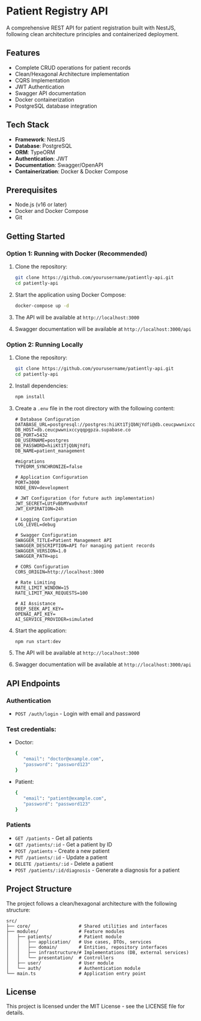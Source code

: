# Patient Registry API

A comprehensive REST API for patient registration built with NestJS, following clean architecture principles and containerized deployment.

## Features

- Complete CRUD operations for patient records
- Clean/Hexagonal Architecture implementation
- CQRS Implementation
- JWT Authentication
- Swagger API documentation
- Docker containerization
- PostgreSQL database integration

## Tech Stack

- **Framework**: NestJS
- **Database**: PostgreSQL
- **ORM**: TypeORM
- **Authentication**: JWT
- **Documentation**: Swagger/OpenAPI
- **Containerization**: Docker & Docker Compose

## Prerequisites

- Node.js (v16 or later)
- Docker and Docker Compose
- Git

## Getting Started

### Option 1: Running with Docker (Recommended)

1. Clone the repository:

   ```bash
   git clone https://github.com/yourusername/patiently-api.git
   cd patiently-api
   ```

2. Start the application using Docker Compose:

   ```bash
   docker-compose up -d
   ```

3. The API will be available at `http://localhost:3000`
4. Swagger documentation will be available at `http://localhost:3000/api`

### Option 2: Running Locally

1. Clone the repository:

   ```bash
   git clone https://github.com/yourusername/patiently-api.git
   cd patiently-api
   ```

2. Install dependencies:

   ```bash
   npm install
   ```

3. Create a `.env` file in the root directory with the following content:

   ```
   # Database Configuration
   DATABASE_URL=postgresql://postgres:hiiKt1TjQbNjYdfi@db.ceucpwwnixccyqqpgpza.supabase.co:5432/postgres
   DB_HOST=db.ceucpwwnixccyqqpgpza.supabase.co
   DB_PORT=5432
   DB_USERNAME=postgres
   DB_PASSWORD=hiiKt1TjQbNjYdfi
   DB_NAME=patient_management

   #migrations
   TYPEORM_SYNCHRONIZE=false

   # Application Configuration
   PORT=3000
   NODE_ENV=development

   # JWT Configuration (for future auth implementation)
   JWT_SECRET=LUtFvBbMYwx0vXnf
   JWT_EXPIRATION=24h

   # Logging Configuration
   LOG_LEVEL=debug

   # Swagger Configuration
   SWAGGER_TITLE=Patient Management API
   SWAGGER_DESCRIPTION=API for managing patient records
   SWAGGER_VERSION=1.0
   SWAGGER_PATH=api

   # CORS Configuration
   CORS_ORIGIN=http://localhost:3000

   # Rate Limiting
   RATE_LIMIT_WINDOW=15
   RATE_LIMIT_MAX_REQUESTS=100

   # AI Assistance
   DEEP_SEEK_API_KEY=
   OPENAI_API_KEY=
   AI_SERVICE_PROVIDER=simulated
   ```

4. Start the application:

   ```bash
   npm run start:dev
   ```

5. The API will be available at `http://localhost:3000`
6. Swagger documentation will be available at `http://localhost:3000/api`

## API Endpoints

### Authentication

- `POST /auth/login` - Login with email and password

### Test credentials:

- Doctor:
  ```bash
  {
     "email": "doctor@example.com",
     "password": "password123"
  }
  ```
- Patient:
  ```bash
  {
     "email": "patient@example.com",
     "password": "password123"
  }
  ```

### Patients

- `GET /patients` - Get all patients
- `GET /patients/:id` - Get a patient by ID
- `POST /patients` - Create a new patient
- `PUT /patients/:id` - Update a patient
- `DELETE /patients/:id` - Delete a patient
- `POST /patients/:id/diagnosis` - Generate a diagnosis for a patient

## Project Structure

The project follows a clean/hexagonal architecture with the following structure:

```
src/
├── core/                  # Shared utilities and interfaces
├── modules/               # Feature modules
│   ├── patients/          # Patient module
│   │   ├── application/   # Use cases, DTOs, services
│   │   ├── domain/        # Entities, repository interfaces
│   │   ├── infrastructure/# Implementations (DB, external services)
│   │   └── presentation/  # Controllers
│   ├── user/              # User module
│   └── auth/              # Authentication module
└── main.ts                # Application entry point
```

## License

This project is licensed under the MIT License - see the LICENSE file for details.
